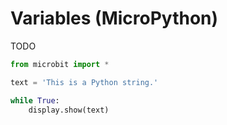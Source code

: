 # Variables (MicroPython)

TODO

```python
from microbit import *

text = 'This is a Python string.'

while True:
    display.show(text)
```